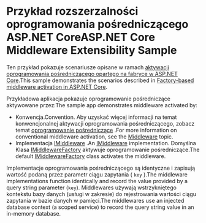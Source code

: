 # <a name="aspnet-core-middleware-extensibility-sample"></a><span data-ttu-id="fb3c3-101">Przykład rozszerzalności oprogramowania pośredniczącego ASP.NET Core</span><span class="sxs-lookup"><span data-stu-id="fb3c3-101">ASP.NET Core Middleware Extensibility Sample</span></span>

<span data-ttu-id="fb3c3-102">Ten przykład pokazuje scenariusze opisane w ramach [aktywacji oprogramowania pośredniczącego opartego na fabryce w ASP.NET Core](https://docs.microsoft.com/aspnet/core/fundamentals/middleware/middleware-extensibility).</span><span class="sxs-lookup"><span data-stu-id="fb3c3-102">This sample demonstrates the scenarios described in [Factory-based middleware activation in ASP.NET Core](https://docs.microsoft.com/aspnet/core/fundamentals/middleware/middleware-extensibility).</span></span>

<span data-ttu-id="fb3c3-103">Przykładowa aplikacja pokazuje oprogramowanie pośredniczące aktywowane przez:</span><span class="sxs-lookup"><span data-stu-id="fb3c3-103">The sample app demonstrates middleware activated by:</span></span>

* <span data-ttu-id="fb3c3-104">Konwencja.</span><span class="sxs-lookup"><span data-stu-id="fb3c3-104">Convention.</span></span> <span data-ttu-id="fb3c3-105">Aby uzyskać więcej informacji na temat konwencjonalnej aktywacji oprogramowania pośredniczącego, zobacz temat [oprogramowanie pośredniczące](https://docs.microsoft.com/aspnet/core/fundamentals/middleware/) .</span><span class="sxs-lookup"><span data-stu-id="fb3c3-105">For more information on conventional middleware activation, see the [Middleware](https://docs.microsoft.com/aspnet/core/fundamentals/middleware/) topic.</span></span>
* <span data-ttu-id="fb3c3-106">Implementacja [IMiddleware](https://docs.microsoft.com/dotnet/api/microsoft.aspnetcore.http.imiddleware) .</span><span class="sxs-lookup"><span data-stu-id="fb3c3-106">An [IMiddleware](https://docs.microsoft.com/dotnet/api/microsoft.aspnetcore.http.imiddleware) implementation.</span></span> <span data-ttu-id="fb3c3-107">Domyślna Klasa [IMiddlewareFactory](https://docs.microsoft.com/dotnet/api/microsoft.aspnetcore.http.imiddlewarefactory) aktywuje oprogramowanie pośredniczące.</span><span class="sxs-lookup"><span data-stu-id="fb3c3-107">The default [IMiddlewareFactory](https://docs.microsoft.com/dotnet/api/microsoft.aspnetcore.http.imiddlewarefactory) class activates the middleware.</span></span>

<span data-ttu-id="fb3c3-108">Implementacje oprogramowania pośredniczącego są identyczne i zapisują wartość podaną przez parametr ciągu zapytania ( `key` ).</span><span class="sxs-lookup"><span data-stu-id="fb3c3-108">The middleware implementations function identically and record the value provided by a query string parameter (`key`).</span></span> <span data-ttu-id="fb3c3-109">Middlewares używają wstrzykniętego kontekstu bazy danych (usługi w zakresie) do rejestrowania wartości ciągu zapytania w bazie danych w pamięci.</span><span class="sxs-lookup"><span data-stu-id="fb3c3-109">The middlewares use an injected database context (a scoped service) to record the query string value in an in-memory database.</span></span>
